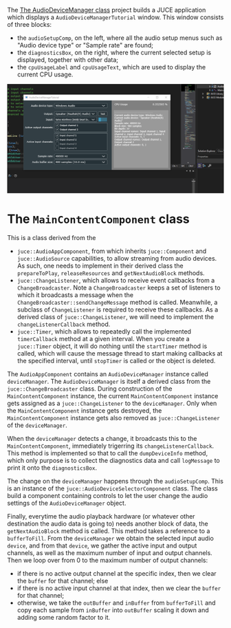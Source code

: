 The [The AudioDeviceManager class](https://juce.com/tutorials/tutorial_audio_device_manager/) project builds a JUCE application which displays a `AudioDeviceManagerTutorial` window. This window consists of three blocks:
* the `audioSetupComp`, on the left, where all the audio setup menus such as "Audio device type" or "Sample rate" are found;
* the `diagnosticsBox`, on the right, where the current selected setup is displayed, together with other data;
* the `cpuUsageLabel` and `cpuUsageText`, which are used to display the current CPU usage.

![](./pics/audio-device.PNG)

# The `MainContentComponent` class
This is a class derived from the
* `juce::AudioAppComponent`, from which inherits `juce::Component` and `juce::AudioSource` capabilities, to allow streaming from audio devices. As such, one needs to implement in their derived class the `prepareToPlay`, `releaseResources` and `getNextAudioBlock` methods.
* `juce::ChangeListener`, which allows to receive event callbacks from a `ChangeBroadcaster`. Note a `ChangeBroadcaster` keeps a set of listeners to which it broadcasts a message when the `ChangeBroadcaster::sendChangeMessage` method is called. Meanwhile, a subclass of `ChangeListener` is required to receive these callbacks. As a derived class of `juce::ChangeListener`, we will need to implement the `changeListenerCallback` method.
* `juce::Timer`, which allows to repeatedly call the implemented `timerCallback` method at a given interval. When you create a `juce::Timer` object, it will do nothing until the `startTimer` method is called, which will cause the message thread to start making callbacks at the specified interval, until `stopTimer` is called or the object is deleted.

The `AudioAppComponent` contains an `AudioDeviceManager` instance called `deviceManager`.  The `AudioDeviceManager` is itself a derived class from the `juce::ChangeBroadcaster` class. During construction of the `MainContentComponent` instance, the current `MainContentComponent` instance gets assigned as a `juce::ChangeListener` to the `deviceManager`. Only when the `MainContentComponent` instance gets destroyed, the `MainContentComponent` instance gets also removed as `juce::ChangeListener` of the `deviceManager`.

When the `deviceManager` detects a change, it broadcasts this to the `MainContentComponent`, immediately trigerring its `changeListenerCallback`. This method is implemented so that to call the `dumpDeviceInfo` method, which only purpose is to collect the diagnostics data and call `logMessage` to print it onto the `diagnosticsBox`.

The change on the `deviceManager` happens through the `audioSetupComp`. This is an instance of the `juce::AudioDeviceSelectorComponent` class. The class build a component containing controls to let the user change the audio settings of the `AudioDeviceManager` object.


Finally, everytime the audio playback hardware (or whatever other destination the audio data is going to) needs another block of data, the `getNextAudioBlock` method is called. This method takes a reference to a `bufferToFill`. From the `deviceManager` we obtain the selected input audio `device`, and from that `device`, we gather the active input and output channels, as well as the maximum number of input and output channels. Then we loop over from 0 to the maximum number of output channels:
* if there is no active output channel at the specific index, then we clear the `buffer` for that channel; else
* if there is no active input channel at that index, then we clear the `buffer` for that channel; 
* otherwise, we take the `outBuffer` and `inBuffer` from `bufferToFill` and copy each sample from `inBuffer` into `outBuffer` scaling it down and adding some random factor to it.
